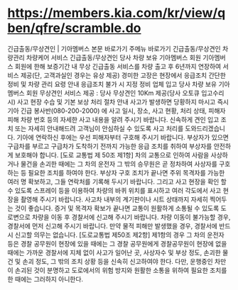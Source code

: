 # https://members.kia.com/kr/view/qben/qfre/scramble.do

긴급출동/무상견인 | 기아멤버스
본문 바로가기
주메뉴 바로가기
긴급출동/무상견인
차량관리
차량케어 서비스
긴급출동/무상견인
당사 차량 보유 기아멤버스 회원
기아멤버스 회원에 한해 보증기간 내 무상 긴급출동 서비스를 차량 출고 후 6년까지 연장하여 서비스 제공(단, 고객과실인 경우는 유상 제공)
경미한 고장은 현장에서 응급조치
간단한 정비 및 차량 관리 요령 안내
응급조치 불가 시 지정 정비 업체 입고
당사 차량 보유 기아멤버스 회원
무상견인 서비스 제공 : 당사 무상견인 10Km 제공(당사 오토큐 입고수리시)
사고 현장 수습 및 기본 보상 처리 절차 안내
사고가 발생하면 당황하지 마시고 즉시 기아 긴급 봉사반(080-200-2000) 에 사고 일시, 장소, 사고 현황, 처리 상태, 피해자 피해 차량 번호 등의 자세한 사고 내용을 알려 주시기 바랍니다.
신속하게 견인 입고 조치 또는 자세히 안내해드려 고객님이 안심하실 수 있도록 사고 처리를 도와드리겠습니다.
기아에 연락하신 후에는 우선 피해자부터 구호해 주시기 바랍니다.
부상자가 있으면 구급차를 부르고 구급차가 도착하기 전까지 가능한 응급 조치를 취하여 부상자를 안전하게 보호해야 합니다.
[도로 교통법 제 50조 제1항] 차의 교통으로 인하여 사람을 사상하거나 물건을 손괴한 때에는 그 차의 운전자 그 밖의 승무원은 곧 정차하여 사상자를 구호하는 등 필요한 조치를 하여야 한다.
부상자 구호 조치가 끝나면 주위 목격자를 가능한 여러 명 확보하고, 그들 연락처를 기록해 두시기 바랍니다.
그리고 사고 현장을 확인 할 수 있도록 스프레이 등을 이용하여 차량의 바퀴 위치를 표시하고 여러 각도에서 사고 현장을 촬영해 주시기 바랍니다.
사고차 내부의 계기판이나 시트 상태까지 자세히 찍어두는 것이 좋습니다.
증거 및 목격자 확보가 끝나면 교통이 원활하게 소통될 수 있도록 도로변으로 차량을 이동 후 경찰서에 신고해 주시기 바랍니다.
차량 이동이 불가능할 경우, 경찰서에 먼저 신고해 주시기 바랍니다.
만약 물적 피해만 발생했을 경우, 경찰서에 반드시 신고할 의무는 없습니다.
[도로교통법 제50조 제2항] 제1항의 경우 그 차의 운전자 등은 경찰 공무원이 현장에 있을 때에는 그 경찰 공무원에게 경찰공무원이 현장에 없을 때에는 가까운 경찰서에 지체 없이 사고가 일어난 곳, 사상자수 및 부상 정도, 손괴한 물건 및 손괴 정도, 그 밖의 조치 상황 등을 신속히 신고하여야 한다.
다만, 운행중인 차만이 손괴된 것이 분명하고 도로에서의 위험 방지와 원활한 소통을 위하여 필요한 조치를 한 때에는 그러하지 아니한다.